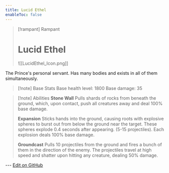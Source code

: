 ```yaml
---
title: Lucid Ethel
enableToc: false
---
```

> [!rampant] Rampant
>
> # Lucid Ethel
>
> ![[LucidEthel_Icon.png]]

The Prince's personal servant. Has many bodies and exists in all of them simultaneously.

> [!note] Base Stats
> Base health level: 1800
> Base damage: 35

> [!note] Abilities
> **Stone Wall**
> Pulls shards of rocks from beneath the ground, which, upon contact, push all creatures away and deal 100% base damage.
>
> **Expansion**
> Sticks hands into the ground, causing roots with explosive spheres to burst out from below the ground near the target. These spheres explode 0.4 seconds after appearing. (5-15 projectiles). Each explosion deals 100% base damage.
>
> **Groundcast**
> Pulls 10 projectiles from the ground and fires a bunch of them in the direction of the enemy. The projectiles travel at high speed and shatter upon hitting any creature, dealing 50% damage.

--- [Edit on GitHub](https://github.com/Mondrethos/gatekeeperwiki/edit/main/content/Monsters/LucidEthel.md)